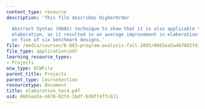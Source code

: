 ```yaml
---
content_type: resource
description: 'This file describes HigherOrder

  Abstract Syntax (HOAS) technique to show that it is also applicable to hardware
  elaboration, as it resulted in an average improvement in elaboration time of 45%
  on five of six benchmark designs.'
file: /media/courses/6-883-program-analysis-fall-2005/0661ea5a467802fd16dfb36ff4ffc611_elaboration_hard.pdf
file_type: application/pdf
learning_resource_types:
- Projects
ocw_type: OCWFile
parent_title: Projects
parent_type: CourseSection
resourcetype: Document
title: elaboration_hard.pdf
uid: 0661ea5a-4678-02fd-16df-b36ff4ffc611
---
```

